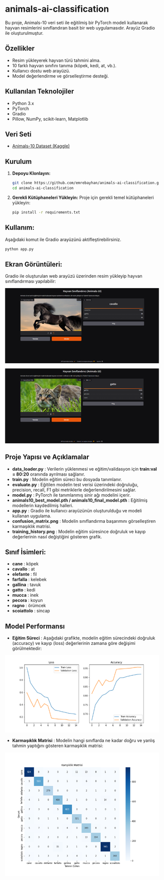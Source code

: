 # animals-ai-classification

Bu proje, Animals-10 veri seti ile eğitilmiş bir PyTorch modeli kullanarak hayvan resimlerini sınıflandıran basit bir web uygulamasıdır. Arayüz Gradio ile oluşturulmuştur.

## Özellikler

-   Resim yükleyerek hayvan türü tahmini alma.
-   10 farklı hayvan sınıfını tanıma (köpek, kedi, at, vb.).
-   Kullanıcı dostu web arayüzü.
-   Model değerlendirme ve görselleştirme desteği.

## Kullanılan Teknolojiler

-   Python 3.x  
-   PyTorch  
-   Gradio  
-   Pillow, NumPy, scikit-learn, Matplotlib  

## Veri Seti

-   [Animals-10 Dataset (Kaggle)](https://www.kaggle.com/datasets/alessiocorrado99/animals10)

## Kurulum

1.  **Depoyu Klonlayın:**
    ```bash
    git clone https://github.com/emrebayhan/animals-ai-classification.git
    cd animals-ai-classification
    ```

2.  **Gerekli Kütüphaneleri Yükleyin:**
    Proje için gerekli temel kütüphaneleri yükleyin:
    ```bash
    pip install -r requirements.txt
    ```

## Kullanım:
Aşağıdaki komut ile Gradio arayüzünü aktifleştirebilirsiniz.
```bash
python app.py
```

## Ekran Görüntüleri:
Gradio ile oluşturulan web arayüzü üzerinden resim yükleyip hayvan sınıflandırması yapılabilir:

![At tanıma örneği](screen1.PNG)

![Kedi tanıma örneği](screen2.PNG)

## Proje Yapısı ve Açıklamalar

-  **data_loader.py** : Verilerin yüklenmesi ve eğitim/validasyon için **train:val = 80:20** oranında ayrılması sağlanır.
-  **train.py** : Modelin eğitim süreci bu dosyada tanımlanır.
-  **evaluate.py** : Eğitilen modelin test verisi üzerindeki doğruluğu, precision, recall, F1 gibi metriklerle değerlendirilmesini sağlar.
-  **model.py** : PyTorch ile tanımlanmış sinir ağı modelini içerir.
-  **animals10_best_model.pth / animals10_final_model.pth** : Eğitilmiş modellerin kaydedilmiş halleri.
-  **app.py** : Gradio ile kullanıcı arayüzünün oluşturulduğu ve modeli kullanan uygulama.
-  **confusion_matrix.png** : Modelin sınıflandırma başarımını görselleştiren karmaşıklık matrisi.
-  **training_history.png** : Modelin eğitim süresince doğruluk ve kayıp değerlerinin nasıl değiştiğini gösteren grafik.

## Sınıf İsimleri:
- **cane** : köpek
- **cavallo** : at
- **elefante** : fil
- **farfalla** : kelebek
- **gallina** : tavuk
- **gatto** : kedi
- **mucca** : inek
- **pecora** : koyun
- **ragno** : örümcek
- **scoiattolo** : sincap

## Model Performansı

-  **Eğitim Süreci** : Aşağıdaki grafikte, modelin eğitim sürecindeki doğruluk (accuracy) ve kayıp (loss) değerlerinin zamana göre değişimi görülmektedir:
  
![Eğitim geçmişi](training_history.png)

-  **Karmaşıklık Matrisi** : Modelin hangi sınıflarda ne kadar doğru ve yanlış tahmin yaptığını gösteren karmaşıklık matrisi:
  
![Karmaşıklık matrisi](confusion_matrix.png)

